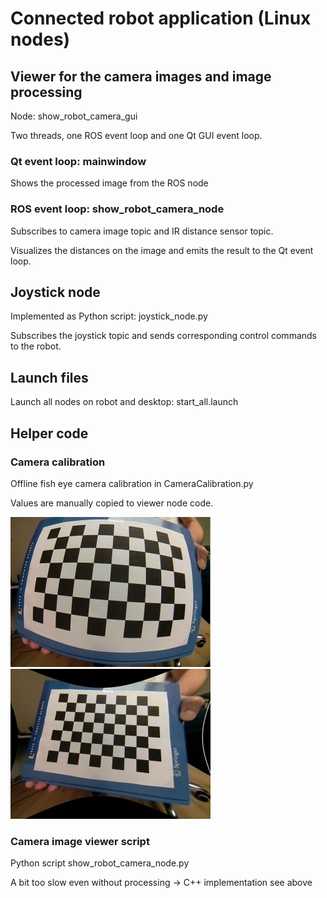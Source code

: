 # Connected robot application (Linux nodes)

## Viewer for the camera images and image processing

Node: show_robot_camera_gui

Two threads, one ROS event loop and one Qt GUI event loop.

### Qt event loop: mainwindow

Shows the processed image from the ROS node

### ROS event loop: show_robot_camera_node

Subscribes to camera image topic and IR distance sensor topic.

Visualizes the distances on the image and emits the result to the Qt event loop.

## Joystick node

Implemented as Python script: joystick_node.py

Subscribes the joystick topic and sends corresponding control commands to the robot.

## Launch files

Launch all nodes on robot and desktop: start_all.launch

## Helper code

### Camera calibration

Offline fish eye camera calibration in CameraCalibration.py

Values are manually copied to viewer node code.

![connected robot](../docu/chessboard.jpg)
![connected robot](../docu/chessboard_undist.jpg)

### Camera image viewer script

Python script show_robot_camera_node.py

A bit too slow even without processing -> C++ implementation see above